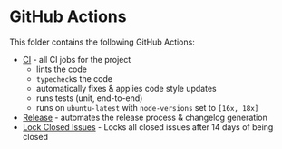 # GitHub Actions

This folder contains the following GitHub Actions:

- [CI][CI] - all CI jobs for the project
  - lints the code
  - `typecheck`s the code
  - automatically fixes & applies code style updates
  - runs tests (unit, end-to-end)
  - runs on `ubuntu-latest` with `node-versions` set to `[16x, 18x]`
- [Release][Release] - automates the release process & changelog generation
- [Lock Closed Issues][Lock Closed Issues] - Locks all closed issues after 14 days of being closed

[CI]: ./workflows/ci.yml
[Release]: ./workflows/release.yml
[Lock Closed Issues]: ./workflows/lock-closed-issues.yml
